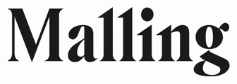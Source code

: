 <svg xmlns="http://www.w3.org/2000/svg" fill="none" viewBox="0 0 86 27">
  <path fill="currentColor" d="M50.711 21.02h6.678a2.754 2.754 0 0 1-1.533-2.622V6.823l-5.914 4.097h2.353v7.48a2.687 2.687 0 0 1-1.584 2.62Zm-7.533 0h6.678a2.754 2.754 0 0 1-1.532-2.622V0l-5.912 4.095h2.354V18.4a2.688 2.688 0 0 1-1.588 2.62Zm34.969-4.67c3.01 0 5.283-1.938 5.283-4.695a4.513 4.513 0 0 0-1.287-3.003.884.884 0 0 1 .492-.163c.63 0 .903 1.037 1.834 1.037.684 0 1.368-.683 1.368-1.747a1.613 1.613 0 0 0-1.478-1.693c-.957 0-1.888 1.092-2.518 2.268a6.132 6.132 0 0 0-3.722-1.393c-3.01 0-5.255 1.939-5.255 4.696 0 2.757 2.273 4.696 5.283 4.696v-.002Zm-.028-.654c-.793 0-1.368-1.201-1.368-4.04 0-2.84.575-4.04 1.368-4.04.82 0 1.45 1.2 1.45 4.04 0 2.839-.629 4.041-1.45 4.041v-.001Zm-1.697 4.996 4.954 2.293a1.573 1.573 0 0 1 1.067 1.447c0 .98-1.204 2.022-3.12 2.022-2.326 0-3.667-1.01-3.667-2.703a4.59 4.59 0 0 1 1.204-2.893l-.329-.137c-2.846.574-4.433 1.966-4.433 3.577 0 1.692 2.545 2.702 6.869 2.702C82.99 27 86 25.116 86 22.604a2.86 2.86 0 0 0-1.86-2.512l-4.38-2.022c-1.368-.628-1.805-1.01-1.669-1.393l-3.64 2.513a4.146 4.146 0 0 0 1.972 1.504v-.002ZM63.39 10.074a4.937 4.937 0 0 1 2.463-.628c.685.027.958.41.958 1.31V18.4a2.744 2.744 0 0 1-1.533 2.62H71.9a2.754 2.754 0 0 1-1.533-2.62V9.828c0-1.72-.903-2.867-2.518-2.867-1.782 0-3.23 1.226-4.461 2.621V6.825l-5.911 4.095h2.355v7.48a2.688 2.688 0 0 1-1.587 2.622h6.677A2.753 2.753 0 0 1 63.39 18.4l-.001-8.327ZM9.496 21.485l6.758-17.854v14.768c0 1.201-.492 2.075-1.943 2.621h7.473a2.597 2.597 0 0 1-1.806-2.62V3.165a2.587 2.587 0 0 1 1.806-2.62h-5.528l-5.199 14.033L5.774.545H0a2.597 2.597 0 0 1 1.806 2.62v14.688c0 1.611-.491 2.485-1.806 3.167h4.57c-1.313-.682-1.806-1.556-1.806-3.167V3.685l6.732 17.8ZM54.132 5.57a2.579 2.579 0 0 0 1.761-.857c.451-.506.684-1.17.647-1.845A2.556 2.556 0 0 0 55.106.392a2.572 2.572 0 0 0-.974-.255c-1.34 0-2.38 1.2-2.38 2.73a2.545 2.545 0 0 0 .63 1.841 2.558 2.558 0 0 0 1.75.861ZM35.646 21.02h6.679a2.754 2.754 0 0 1-1.533-2.62V0l-5.911 4.095h2.353V18.4a2.687 2.687 0 0 1-1.588 2.62Zm-3.62.41a3.924 3.924 0 0 0 2.956-1.639c-.23.146-.494.231-.766.245-.548 0-.958-.49-.958-1.42v-8.32c0-2.267-1.45-3.33-4.105-3.33-2.409 0-5.446 1.392-5.446 3.794a1.653 1.653 0 0 0 .951 1.674c.208.097.434.15.663.155 2.436 0 2.381-5.16 3.94-5.16.329 0 .492.192.492.574v4.095l-3.61 2.426c-1.834 1.226-2.71 2.84-2.71 4.26a2.418 2.418 0 0 0 1.588 2.482c.332.121.687.168 1.04.138 1.395 0 2.545-.735 3.64-2.21a2.247 2.247 0 0 0 1.443 2.088c.281.109.581.16.882.15v-.003Zm-3.64-2.126c-.875 0-1.395-.627-1.395-1.692 0-1.693.958-3.468 2.764-5.051v5.98a1.766 1.766 0 0 1-1.368.763Z"/>
</svg>
